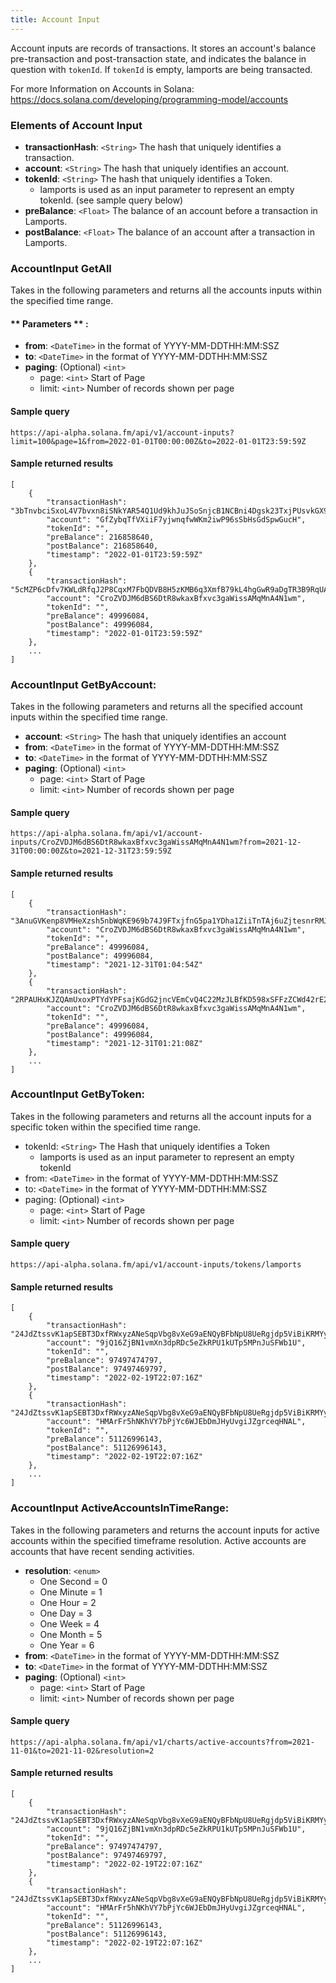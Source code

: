 ```yaml
---
title: Account Input
---
```

Account inputs are records of transactions. It stores an account's balance pre-transaction and post-transaction state, and indicates the balance in question with `tokenId`. If `tokenId` is empty, lamports are being transacted.

For more Information on Accounts in Solana: https://docs.solana.com/developing/programming-model/accounts

### Elements of Account Input

* **transactionHash**: `<String>` The hash that uniquely identifies a transaction.
* **account**: `<String>` The hash that uniquely identifies an account.
* **tokenId**: `<String>` The hash that uniquely identifies a Token.
  - lamports is used as an input parameter to represent an empty tokenId. (see sample query below)
* **preBalance**: `<Float>` The balance of an account before a transaction in Lamports.
* **postBalance**: `<Float>` The balance of an account after a transaction in Lamports.

### AccountInput GetAll

Takes in the following parameters and returns all the accounts inputs within the specified time range.

#### ** Parameters ** :

- **from**: `<DateTime>` in the format of YYYY-MM-DDTHH:MM:SSZ
- **to**: `<DateTime>` in the format of YYYY-MM-DDTHH:MM:SSZ
- **paging**: (Optional) `<int>`
  - page: `<int>` Start of Page
  - limit: `<int>` Number of records shown per page

#### Sample query
```
https://api-alpha.solana.fm/api/v1/account-inputs?limit=100&page=1&from=2022-01-01T00:00:00Z&to=2022-01-01T23:59:59Z
```

#### Sample returned results
```
[
    {
        "transactionHash": "3bTnvbciSxoL4V7bvxn8iSNkYAR54Q1Ud9khJuJSoSnjcB1NCBni4Dgsk23TxjPUsvkGX9QFZ6hHGZxeTa26Hioc",
        "account": "GfZybqTfVXiiF7yjwnqfwWKm2iwP96sSbHsGdSpwGucH",
        "tokenId": "",
        "preBalance": 216858640,
        "postBalance": 216858640,
        "timestamp": "2022-01-01T23:59:59Z"
    },
    {
        "transactionHash": "5cMZP6cDfv7KWLdRfqJ2P8CqxM7FbQDVB8H5zKMB6q3XmfB79kL4hgGwR9aDgTR3B9RqUAF9KfHfqhTRiyf33aMt",
        "account": "CroZVDJM6dBS6DtR8wkaxBfxvc3gaWissAMqMnA4N1wm",
        "tokenId": "",
        "preBalance": 49996084,
        "postBalance": 49996084,
        "timestamp": "2022-01-01T23:59:59Z"
    },
    ...
]
```
### AccountInput GetByAccount:

Takes in the following parameters and returns all the specified account inputs within the specified time range.

- **account**: `<String>` The hash that uniquely identifies an account
- **from**: `<DateTime>` in the format of YYYY-MM-DDTHH:MM:SSZ
- **to**: `<DateTime>` in the format of YYYY-MM-DDTHH:MM:SSZ
- **paging**: (Optional) `<int>`
  - page: `<int>` Start of Page
  - limit: `<int>` Number of records shown per page

#### Sample query
```
https://api-alpha.solana.fm/api/v1/account-inputs/CroZVDJM6dBS6DtR8wkaxBfxvc3gaWissAMqMnA4N1wm?from=2021-12-31T00:00:00Z&to=2021-12-31T23:59:59Z
```

#### Sample returned results
```
[
    {
        "transactionHash": "3AnuGVKenp8VMHeXzsh5nbWqKE969b74J9FTxjfnG5pa1YDha1ZiiTnTAj6uZjtesnrRMJv1VdJEpVm5nwEk6nPU",
        "account": "CroZVDJM6dBS6DtR8wkaxBfxvc3gaWissAMqMnA4N1wm",
        "tokenId": "",
        "preBalance": 49996084,
        "postBalance": 49996084,
        "timestamp": "2021-12-31T01:04:54Z"
    },
    {
        "transactionHash": "2RPAUHxKJZQAmUxoxPTYdYPFsajKGdG2jncVEmCvQ4C22MzJLBfKD598xSFFzZCWd42rE2CVfCNdFCrjjfQ2fX51",
        "account": "CroZVDJM6dBS6DtR8wkaxBfxvc3gaWissAMqMnA4N1wm",
        "tokenId": "",
        "preBalance": 49996084,
        "postBalance": 49996084,
        "timestamp": "2021-12-31T01:21:08Z"
    },
    ...
]
```

### AccountInput GetByToken:

Takes in the following parameters and returns all the account inputs for a specific token within the specified time range.

- tokenId: `<String>` The Hash that uniquely identifies a Token
  - lamports is used as an input parameter to represent an empty tokenId
- from: `<DateTime>` in the format of YYYY-MM-DDTHH:MM:SSZ
- to: `<DateTime>` in the format of YYYY-MM-DDTHH:MM:SSZ
- paging: (Optional) `<int>`
  - page: `<int>` Start of Page
  - limit: `<int>` Number of records shown per page

#### Sample query
```
https://api-alpha.solana.fm/api/v1/account-inputs/tokens/lamports
```

#### Sample returned results
```
[
    {
        "transactionHash": "24JdZtssvK1apSEBT3DxfRWxyzANeSqpVbg8vXeG9aENQyBFbNpU8UeRgjdp5ViBiKRMYyzdtFaGtnnsvzw5TD3T",
        "account": "9jQ16ZjBN1vmXn3dpRDc5eZkRPU1kUTp5MPnJuSFWb1U",
        "tokenId": "",
        "preBalance": 97497474797,
        "postBalance": 97497469797,
        "timestamp": "2022-02-19T22:07:16Z"
    },
    {
        "transactionHash": "24JdZtssvK1apSEBT3DxfRWxyzANeSqpVbg8vXeG9aENQyBFbNpU8UeRgjdp5ViBiKRMYyzdtFaGtnnsvzw5TD3T",
        "account": "HMArFr5hNKhVY7bPjYc6WJEbDmJHyUvgiJZgrceqHNAL",
        "tokenId": "",
        "preBalance": 51126996143,
        "postBalance": 51126996143,
        "timestamp": "2022-02-19T22:07:16Z"
    },
    ...
]
```
### AccountInput ActiveAccountsInTimeRange:

Takes in the following parameters and returns the account inputs for active accounts within the specified timeframe resolution.
Active accounts are accounts that have recent sending activities.

- **resolution**: `<enum>`
  - One Second = 0
  - One Minute = 1
  - One Hour = 2
  - One Day = 3
  - One Week = 4
  - One Month = 5
  - One Year = 6
- **from**: `<DateTime>` in the format of YYYY-MM-DDTHH:MM:SSZ
- **to**: `<DateTime>` in the format of YYYY-MM-DDTHH:MM:SSZ
- **paging**: (Optional) `<int>`
  - page: `<int>` Start of Page
  - limit: `<int>` Number of records shown per page

#### Sample query
```
https://api-alpha.solana.fm/api/v1/charts/active-accounts?from=2021-11-01&to=2021-11-02&resolution=2
```

#### Sample returned results
```
[
    {
        "transactionHash": "24JdZtssvK1apSEBT3DxfRWxyzANeSqpVbg8vXeG9aENQyBFbNpU8UeRgjdp5ViBiKRMYyzdtFaGtnnsvzw5TD3T",
        "account": "9jQ16ZjBN1vmXn3dpRDc5eZkRPU1kUTp5MPnJuSFWb1U",
        "tokenId": "",
        "preBalance": 97497474797,
        "postBalance": 97497469797,
        "timestamp": "2022-02-19T22:07:16Z"
    },
    {
        "transactionHash": "24JdZtssvK1apSEBT3DxfRWxyzANeSqpVbg8vXeG9aENQyBFbNpU8UeRgjdp5ViBiKRMYyzdtFaGtnnsvzw5TD3T",
        "account": "HMArFr5hNKhVY7bPjYc6WJEbDmJHyUvgiJZgrceqHNAL",
        "tokenId": "",
        "preBalance": 51126996143,
        "postBalance": 51126996143,
        "timestamp": "2022-02-19T22:07:16Z"
    },
    ...
]
```
